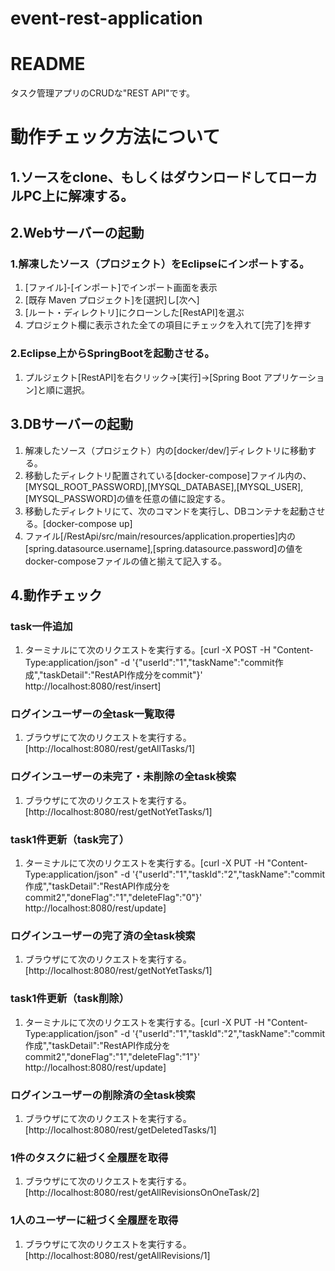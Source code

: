 # event-rest-application
# README #
タスク管理アプリのCRUDな"REST API"です。

# 動作チェック方法について
## 1.ソースをclone、もしくはダウンロードしてローカルPC上に解凍する。

## 2.Webサーバーの起動
### 1.解凍したソース（プロジェクト）をEclipseにインポートする。
1. [ファイル]-[インポート]でインポート画面を表示
2. [既存 Maven プロジェクト]を[選択]し[次へ]
3. [ルート・ディレクトリ]にクローンした[RestAPI]を選ぶ
4. プロジェクト欄に表示された全ての項目にチェックを入れて[完了]を押す
### 2.Eclipse上からSpringBootを起動させる。
1. プルジェクト[RestAPI]を右クリック→[実行]→[Spring Boot アプリケーション]と順に選択。

## 3.DBサーバーの起動
1. 解凍したソース（プロジェクト）内の[docker/dev/]ディレクトリに移動する。
2. 移動したディレクトリ配置されている[docker-compose]ファイル内の、[MYSQL_ROOT_PASSWORD],[MYSQL_DATABASE],[MYSQL_USER],[MYSQL_PASSWORD]の値を任意の値に設定する。
3. 移動したディレクトリにて、次のコマンドを実行し、DBコンテナを起動させる。[docker-compose up]
4. ファイル[/RestApi/src/main/resources/application.properties]内の[spring.datasource.username],[spring.datasource.password]の値をdocker-composeファイルの値と揃えて記入する。

## 4.動作チェック
### task一件追加
1. ターミナルにて次のリクエストを実行する。[curl -X POST -H "Content-Type:application/json" -d '{"userId":"1","taskName":"commit作成","taskDetail":"RestAPI作成分をcommit"}' http://localhost:8080/rest/insert]

### ログインユーザーの全task一覧取得
1. ブラウザにて次のリクエストを実行する。[http://localhost:8080/rest/getAllTasks/1]
### ログインユーザーの未完了・未削除の全task検索
1. ブラウザにて次のリクエストを実行する。[http://localhost:8080/rest/getNotYetTasks/1]

### task1件更新（task完了）
1. ターミナルにて次のリクエストを実行する。[curl -X PUT -H "Content-Type:application/json" -d '{"userId":"1","taskId":"2","taskName":"commit作成","taskDetail":"RestAPI作成分をcommit2","doneFlag":"1","deleteFlag":"0"}' http://localhost:8080/rest/update]
### ログインユーザーの完了済の全task検索
1. ブラウザにて次のリクエストを実行する。[http://localhost:8080/rest/getNotYetTasks/1]

### task1件更新（task削除）
1. ターミナルにて次のリクエストを実行する。[curl -X PUT -H "Content-Type:application/json" -d '{"userId":"1","taskId":"2","taskName":"commit作成","taskDetail":"RestAPI作成分をcommit2","doneFlag":"1","deleteFlag":"1"}' http://localhost:8080/rest/update]
### ログインユーザーの削除済の全task検索
1. ブラウザにて次のリクエストを実行する。[http://localhost:8080/rest/getDeletedTasks/1]

### 1件のタスクに紐づく全履歴を取得
1. ブラウザにて次のリクエストを実行する。[http://localhost:8080/rest/getAllRevisionsOnOneTask/2]
### 1人のユーザーに紐づく全履歴を取得
1. ブラウザにて次のリクエストを実行する。[http://localhost:8080/rest/getAllRevisions/1]
